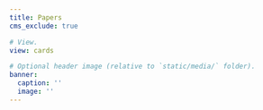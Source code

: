 ```yaml
---
title: Papers
cms_exclude: true

# View.
view: cards

# Optional header image (relative to `static/media/` folder).
banner:
  caption: ''
  image: ''
---
```

